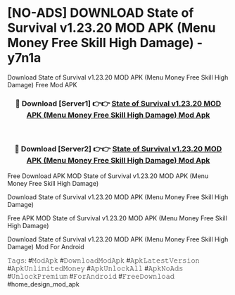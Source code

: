# [NO-ADS] DOWNLOAD State of Survival v1.23.20 MOD APK (Menu Money Free Skill High Damage) - y7n1a
Download State of Survival v1.23.20 MOD APK (Menu Money Free Skill High Damage) Free Mod APK

<div align="center">
<h3>🔴 Download [Server1] 👉👉 <a href="https://apk-comot.site?title=State_of_Survival_v1.23.20_MOD_APK_(Menu_Money_Free_Skill_High_Damage)">State of Survival v1.23.20 MOD APK (Menu Money Free Skill High Damage) Mod Apk</a></h3><br>

<h3>🔴 Download [Server2] 👉👉 <a href="https://apk-comot.site?title=State_of_Survival_v1.23.20_MOD_APK_(Menu_Money_Free_Skill_High_Damage)">State of Survival v1.23.20 MOD APK (Menu Money Free Skill High Damage) Mod Apk</a></h3>
</div>


Free Download APK MOD State of Survival v1.23.20 MOD APK (Menu Money Free Skill High Damage)

Download State of Survival v1.23.20 MOD APK (Menu Money Free Skill High Damage) 

Free APK MOD State of Survival v1.23.20 MOD APK (Menu Money Free Skill High Damage) 

Download State of Survival v1.23.20 MOD APK (Menu Money Free Skill High Damage) Mod For Android

𝚃𝚊𝚐𝚜: #𝙼𝚘𝚍𝙰𝚙𝚔 #𝙳𝚘𝚠𝚗𝚕𝚘𝚊𝚍𝙼𝚘𝚍𝙰𝚙𝚔 #𝙰𝚙𝚔𝙻𝚊𝚝𝚎𝚜𝚝𝚅𝚎𝚛𝚜𝚒𝚘𝚗 #𝙰𝚙𝚔𝚄𝚗𝚕𝚒𝚖𝚒𝚝𝚎𝚍𝙼𝚘𝚗𝚎𝚢 #𝙰𝚙𝚔𝚄𝚗𝚕𝚘𝚌𝚔𝙰𝚕𝚕 #𝙰𝚙𝚔𝙽𝚘𝙰𝚍𝚜 #𝚄𝚗𝚕𝚘𝚌𝚔𝙿𝚛𝚎𝚖𝚒𝚞𝚖 #𝙵𝚘𝚛𝙰𝚗𝚍𝚛𝚘𝚒𝚍 #𝙵𝚛𝚎𝚎𝙳𝚘𝚠𝚗𝚕𝚘𝚊𝚍 #home_design_mod_apk